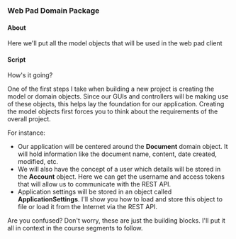 ### Web Pad Domain Package

#### About
Here we'll put all the model objects that will be used in the web pad client

#### Script
How's it going?

One of the first steps I take when building a new project is creating the model or domain objects.  Since our GUIs and controllers will be making use of these objects, this helps lay the foundation for our application.  Creating the model objects first forces you to think about the requirements of the overall project.

For instance:

* Our application will be centered around the **Document** domain object.  It will hold information like the document name, content, date created, modified, etc. 
* We will also have the concept of a user which details will be stored in the **Account** object.  Here we can get the username and access tokens that will allow us to communicate with the REST API.
* Application settings will be stored in an object called **ApplicationSettings**.  I'll show you how to load and store this object to file or load it from the Internet via the REST API.

Are you confused? Don't worry, these are just the building blocks.  I'll put it all in context in the course segments to follow.
